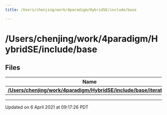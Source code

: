 ```yaml
---
title: /Users/chenjing/work/4paradigm/HybridSE/include/base

---
```

# /Users/chenjing/work/4paradigm/HybridSE/include/base

## Files

| Name           |
| -------------- |
| **[/Users/chenjing/work/4paradigm/HybridSE/include/base/iterator.h](/hybridse/usage/api/c++/Files/iterator_8h.md#file-iterator.h)**  |






-------------------------------

Updated on  6 April 2021 at 09:17:26 PDT
